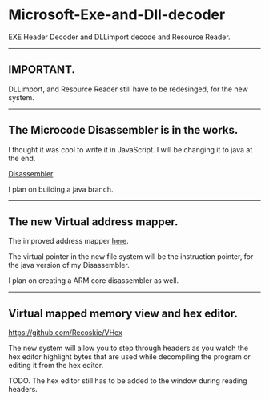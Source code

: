Microsoft-Exe-and-Dll-decoder
=============================

EXE Header Decoder and DLLimport decode and Resource Reader.

------------------------------------------------------------
IMPORTANT.
------------------------------------------------------------

DLLimport, and Resource Reader still have to be redesinged, for the new system.

------------------------------------------------------------
The Microcode Disassembler is in the works.
------------------------------------------------------------

I thought it was cool to write it in JavaScript. I will be changing it to java at the end.

<a href="https://github.com/Recoskie/X86-64-CPU-Binary-Code-Disassembler-JS">Disassembler</a>

I plan on building a java branch.

------------------------------------------------------------
The new Virtual address mapper.
------------------------------------------------------------

The improved address mapper <a href="https://github.com/Recoskie/RandomAccessFileV">here</a>.

The virtual pointer in the new file system will be the instruction pointer, for the java version of my Disassembler.

I plan on creating a ARM core disassembler as well.

------------------------------------------------------------
Virtual mapped memory view and hex editor.
------------------------------------------------------------

https://github.com/Recoskie/VHex

The new system will allow you to step through headers as you watch the hex editor highlight bytes that are used while decompiling the program or editing it from the hex editor.

TODO. The hex editor still has to be added to the window during reading headers.
